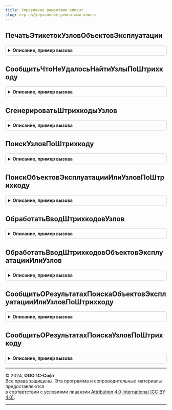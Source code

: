 ```yaml
---
title: Управление ремонтами клиент
slug: erp-uh/управление-ремонтами-клиент
---
```



## ПечатьЭтикетокУзловОбъектовЭксплуатации
<details style="margin: 1em 0; padding: 0.5em; border: 1px solid #ccc; border-radius: 6px;">

<summary style="font-weight: bold; cursor: pointer;">Описание, пример вызова</summary>

```bsl

// Получает данные для печати и открывает форму печати.
//
// Параметры:
//	ОписаниеКоманды - Структура - структура с описанием команды.
//
// Возвращаемое значение:
//	Неопределено
//
Функция ПечатьЭтикетокУзловОбъектовЭксплуатации(ОписаниеКоманды) Экспорт
```

Пример вызова
```bsl
Результат = УправлениеРемонтамиКлиент.ПечатьЭтикетокУзловОбъектовЭксплуатации(ОписаниеКоманды) 
```
</details>

## СообщитьЧтоНеУдалосьНайтиУзлыПоШтрихкоду
<details style="margin: 1em 0; padding: 0.5em; border: 1px solid #ccc; border-radius: 6px;">

<summary style="font-weight: bold; cursor: pointer;">Описание, пример вызова</summary>

```bsl

// Сообщает о неудачном поиске узлов по штрихкоду.
//
Процедура СообщитьЧтоНеУдалосьНайтиУзлыПоШтрихкоду() Экспорт
```

Пример вызова
```bsl
УправлениеРемонтамиКлиент.СообщитьЧтоНеУдалосьНайтиУзлыПоШтрихкоду() 
```
</details>

## СгенерироватьШтрихкодыУзлов
<details style="margin: 1em 0; padding: 0.5em; border: 1px solid #ccc; border-radius: 6px;">

<summary style="font-weight: bold; cursor: pointer;">Описание, пример вызова</summary>

```bsl

// Генерирует штрихкоды для узлов объектов эксплуатации.
//
// Параметры:
// 	СписокУзлов - Массив из СправочникСсылка.УзлыОбъектовЭксплуатации - Узлы, для которых требуется сгенерировать штрихкод.
Процедура СгенерироватьШтрихкодыУзлов(Знач СписокУзлов) Экспорт
```

Пример вызова
```bsl
УправлениеРемонтамиКлиент.СгенерироватьШтрихкодыУзлов(СписокУзлов) 
```
</details>

## ПоискУзловПоШтрихкоду
<details style="margin: 1em 0; padding: 0.5em; border: 1px solid #ccc; border-radius: 6px;">

<summary style="font-weight: bold; cursor: pointer;">Описание, пример вызова</summary>

```bsl

// Выполняет поиск узлов по штрихкоду.
// Открывает форму, где пользователь вводит штрихкод.
// После ввода выполняется поиск узлов.
// Если найдено несколько узлов, то открывается форма для выбора узлов.
// После успешного поиска возвращает массив найденных узлов.
//
// Параметры:
// 	ПроцедураОбработки - ОписаниеОповещения - Процедура, которую нужно вызвать при успешном поиске.
//  ПараметрыПодбора - см. ОбщегоНазначенияУТКлиентСервер.ПараметрыПодбора
Процедура ПоискУзловПоШтрихкоду(ПроцедураОбработки, ПараметрыПодбора = Неопределено) Экспорт
```

Пример вызова
```bsl
УправлениеРемонтамиКлиент.ПоискУзловПоШтрихкоду(ПроцедураОбработки, ПараметрыПодбора);
```
</details>

## ПоискОбъектовЭксплуатацииИлиУзловПоШтрихкоду
<details style="margin: 1em 0; padding: 0.5em; border: 1px solid #ccc; border-radius: 6px;">

<summary style="font-weight: bold; cursor: pointer;">Описание, пример вызова</summary>

```bsl

// Выполняет поиск объектов эксплуатации или узлов по штрихкоду.
// Открывает форму, где пользователь вводит штрихкод.
// После ввода выполняется поиск.
// Если найдено несколько ОЭ или узлов, то открывается форма для выбора.
// После успешного поиска возвращает массив ссылок.
//
// Параметры:
// 	ПроцедураОбработки - ОписаниеОповещения - Процедура, которую нужно вызвать при успешном поиске.
//  ПараметрыПодбора - см. ОбщегоНазначенияУТКлиентСервер.ПараметрыПодбора
Процедура ПоискОбъектовЭксплуатацииИлиУзловПоШтрихкоду(ПроцедураОбработки, ПараметрыПодбора = Неопределено) Экспорт
```

Пример вызова
```bsl
УправлениеРемонтамиКлиент.ПоискОбъектовЭксплуатацииИлиУзловПоШтрихкоду(ПроцедураОбработки, ПараметрыПодбора);
```
</details>

## ОбработатьВводШтрихкодовУзлов
<details style="margin: 1em 0; padding: 0.5em; border: 1px solid #ccc; border-radius: 6px;">

<summary style="font-weight: bold; cursor: pointer;">Описание, пример вызова</summary>

```bsl

// Обработка ввода штрихкода.
//
// Параметры:
//  ДанныеШтрихкодов - Структура, Массив из Строка - Данные штрихкодов.
// 	ПроцедураОбработки - ОписаниеОповещения - Процедура, которую нужно вызвать при успешном поиске.
//  ПараметрыПодбора - см. ОбщегоНазначенияУТКлиентСервер.ПараметрыПодбора
Процедура ОбработатьВводШтрихкодовУзлов(ДанныеШтрихкодов, ПроцедураОбработки, ПараметрыПодбора = Неопределено) Экспорт
```

Пример вызова
```bsl
УправлениеРемонтамиКлиент.ОбработатьВводШтрихкодовУзлов(ДанныеШтрихкодов, ПроцедураОбработки, ПараметрыПодбора);
```
</details>

## ОбработатьВводШтрихкодовОбъектовЭксплуатацииИлиУзлов
<details style="margin: 1em 0; padding: 0.5em; border: 1px solid #ccc; border-radius: 6px;">

<summary style="font-weight: bold; cursor: pointer;">Описание, пример вызова</summary>

```bsl

// Обработка ввода штрихкода.
//
// Параметры:
//  ДанныеШтрихкодов - Структура, Массив из Строка - Данные штрихкодов.
// 	ПроцедураОбработки - ОписаниеОповещения - Процедура, которую нужно вызвать при успешном поиске.
//  ПараметрыПодбора - см. ОбщегоНазначенияУТКлиентСервер.ПараметрыПодбора
Процедура ОбработатьВводШтрихкодовОбъектовЭксплуатацииИлиУзлов(ДанныеШтрихкодов, ПроцедураОбработки, ПараметрыПодбора = Неопределено) Экспорт
```

Пример вызова
```bsl
УправлениеРемонтамиКлиент.ОбработатьВводШтрихкодовОбъектовЭксплуатацииИлиУзлов(ДанныеШтрихкодов, ПроцедураОбработки, ПараметрыПодбора);
```
</details>

## СообщитьОРезультатахПоискаОбъектовЭксплуатацииИлиУзловПоШтрихкоду
<details style="margin: 1em 0; padding: 0.5em; border: 1px solid #ccc; border-radius: 6px;">

<summary style="font-weight: bold; cursor: pointer;">Описание, пример вызова</summary>

```bsl

// Сообщает о результатах поиска по штрихкоду.
//
// Параметры:
// 	РезультатПоиска - см. УправлениеРемонтамиВызовСервера.НайтиОбъектыЭксплуатацииИлиУзлыПоШтрихкодам
Процедура СообщитьОРезультатахПоискаОбъектовЭксплуатацииИлиУзловПоШтрихкоду(РезультатПоиска) Экспорт
```

Пример вызова
```bsl
УправлениеРемонтамиКлиент.СообщитьОРезультатахПоискаОбъектовЭксплуатацииИлиУзловПоШтрихкоду(РезультатПоиска) 
```
</details>

## СообщитьОРезультатахПоискаУзловПоШтрихкоду
<details style="margin: 1em 0; padding: 0.5em; border: 1px solid #ccc; border-radius: 6px;">

<summary style="font-weight: bold; cursor: pointer;">Описание, пример вызова</summary>

```bsl

// Сообщает о результатах поиска по штрихкоду.
//
// Параметры:
// 	РезультатПоиска - см. УправлениеРемонтамиВызовСервера.НайтиУзлыПоШтрихкодам
Процедура СообщитьОРезультатахПоискаУзловПоШтрихкоду(РезультатПоиска) Экспорт
```

Пример вызова
```bsl
УправлениеРемонтамиКлиент.СообщитьОРезультатахПоискаУзловПоШтрихкоду(РезультатПоиска) 
```
</details>

---

© 2024, **ООО 1С-Софт**  
Все права защищены. Эта программа и сопроводительные материалы предоставляются  
в соответствии с условиями лицензии [Attribution 4.0 International (CC BY 4.0)](https://creativecommons.org/licenses/by/4.0/legalcode).

---
